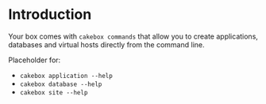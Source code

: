 # Introduction

Your box comes with ``cakebox commands`` that allow you to create
applications, databases and virtual hosts directly from the command line.

Placeholder for:

- ``cakebox application --help``
- ``cakebox database --help``
- ``cakebox site --help``
